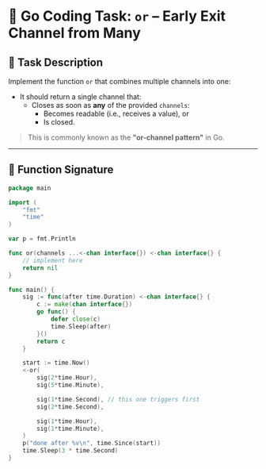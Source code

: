 # 🧪 Go Coding Task: `or` – Early Exit Channel from Many

## 📝 Task Description

Implement the function `or` that combines multiple channels into one:

- It should return a single channel that:
  - Closes as soon as **any** of the provided `channels`:
    - Becomes readable (i.e., receives a value), or
    - Is closed.

> This is commonly known as the **"or-channel pattern"** in Go.

---

## 🔧 Function Signature

```go
package main

import (
	"fmt"
	"time"
)

var p = fmt.Println

func or(channels ...<-chan interface{}) <-chan interface{} {
	// implement here
	return nil
}

func main() {
	sig := func(after time.Duration) <-chan interface{} {
		c := make(chan interface{})
		go func() {
			defer close(c)
			time.Sleep(after)
		}()
		return c
	}

	start := time.Now()
	<-or(
		sig(2*time.Hour),
		sig(5*time.Minute),

		sig(1*time.Second), // this one triggers first
		sig(2*time.Second),

		sig(1*time.Hour),
		sig(1*time.Minute),
	)
	p("done after %v\n", time.Since(start))
	time.Sleep(3 * time.Second)
}
```
